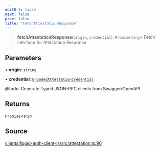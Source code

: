 ```yaml
---
editUrl: false
next: false
prev: false
title: "fetchAttestationResponse"
---
```


> **fetchAttestationResponse**(`origin`, `credential`): `Promise`\<`any`\>
Fetch interface for Attestation Response

## Parameters

• **origin**: `string`

• **credential**: [`EncodedAttestationCredential`](/reference/typescript/auth/attestation/interfaces/encodedattestationcredential/)

@todo: Generate Typed JSON-RPC clients from Swagger/OpenAPI

## Returns

`Promise`\<`any`\>

## Source

[clients/liquid-auth-client-js/src/attestation.ts:90](https://github.com/algorandfoundation/liquid-auth/blob/8878aa0007608386baa019f80c46f90dd8baec70/clients/liquid-auth-client-js/src/attestation.ts#L90)